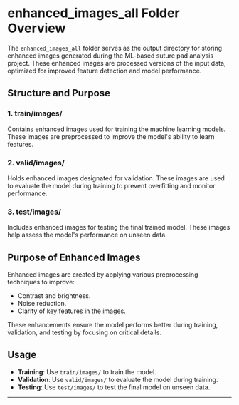 # enhanced_images_all Folder Overview

The `enhanced_images_all` folder serves as the output directory for storing enhanced images generated during the ML-based suture pad analysis project. These enhanced images are processed versions of the input data, optimized for improved feature detection and model performance.

## Structure and Purpose

### 1. **train/images/**
Contains enhanced images used for training the machine learning models. These images are preprocessed to improve the model's ability to learn features.

### 2. **valid/images/**
Holds enhanced images designated for validation. These images are used to evaluate the model during training to prevent overfitting and monitor performance.

### 3. **test/images/**
Includes enhanced images for testing the final trained model. These images help assess the model's performance on unseen data.

## Purpose of Enhanced Images
Enhanced images are created by applying various preprocessing techniques to improve:
- Contrast and brightness.
- Noise reduction.
- Clarity of key features in the images.

These enhancements ensure the model performs better during training, validation, and testing by focusing on critical details.

## Usage
- **Training**: Use `train/images/` to train the model.
- **Validation**: Use `valid/images/` to evaluate the model during training.
- **Testing**: Use `test/images/` to test the final model on unseen data.

---
